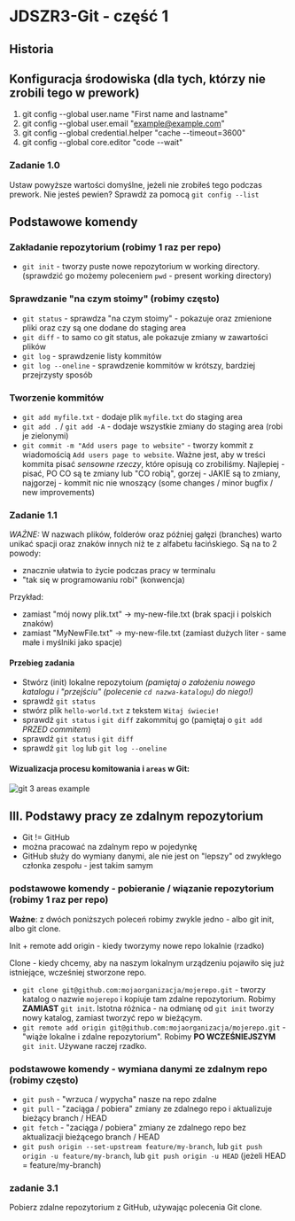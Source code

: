 # JDSZR3-Git - część 1

## Historia

## Konfiguracja środowiska (dla tych, którzy nie zrobili tego w prework)
1. git config --global user.name "First name and lastname"
1. git config --global user.email "example@example.com"
1. git config --global credential.helper "cache --timeout=3600"
1. git config --global core.editor "code --wait"

### Zadanie 1.0
Ustaw powyższe wartości domyślne, jeżeli nie zrobiłeś tego podczas prework. Nie jesteś pewien? Sprawdź za pomocą `git config --list`

## Podstawowe komendy

### Zakładanie repozytorium (robimy 1 raz per repo)
- `git init` - tworzy puste nowe repozytorium w working directory. (sprawdzić go możemy poleceniem `pwd` - present working directory)

### Sprawdzanie "na czym stoimy" (robimy często)
- `git status` - sprawdza "na czym stoimy" - pokazuje oraz zmienione pliki oraz czy są one dodane do staging area
- `git diff` - to samo co git status, ale pokazuje zmiany w zawartości plików
- `git log` - sprawdzenie listy kommitów
- `git log --oneline` - sprawdzenie kommitów w krótszy, bardziej przejrzysty sposób

### Tworzenie kommitów
- `git add myfile.txt` - dodaje plik `myfile.txt` do staging area
- `git add .` / `git add -A` - dodaje wszystkie zmiany do staging area (robi je zielonymi)
- `git commit -m "Add users page to website"` - tworzy kommit z wiadomością `Add users page to website`. Ważne jest, aby w treści kommita pisać *sensowne rzeczy*, które opisują co zrobiliśmy. Najlepiej - pisać, PO CO są te zmiany lub "CO robią", gorzej - JAKIE są to zmiany, najgorzej - kommit nic nie wnoszący (some changes / minor bugfix / new improvements)

### Zadanie 1.1
*WAŻNE:*
W nazwach plików, folderów oraz później gałęzi (branches) warto unikać spacji oraz znaków innych niż te z alfabetu łacińskiego. Są na to 2 powody:
- znacznie ułatwia to życie podczas pracy w terminalu
- "tak się w programowaniu robi" (konwencja)

Przykład:
- zamiast "mój nowy plik.txt" -> my-new-file.txt (brak spacji i polskich znaków)
- zamiast "MyNewFile.txt" -> my-new-file.txt (zamiast dużych liter - same małe i myślniki jako spacje)

#### Przebieg zadania
- Stwórz (init) lokalne repozytoium *(pamiętaj o założeniu nowego katalogu i "przejściu" (polecenie `cd nazwa-katalogu`) do niego!)*
- sprawdź `git status`
- stwórz plik `hello-world.txt` z tekstem `Witaj świecie!`
- sprawdź `git status` i `git diff`
zakommituj go (pamiętaj o `git add` *PRZED commitem*)
- sprawdź `git status` i `git diff`
- sprawdź `git log` lub `git log --oneline`

#### Wizualizacja procesu komitowania i `areas` w Git:
![git 3 areas example](https://snipcademy.com/img/articles/git-fundamentals/three-stages-01.svg)



## III. Podstawy pracy ze zdalnym repozytorium

- Git != GitHub
- można pracować na zdalnym repo w pojedynkę
- GitHub służy do wymiany danymi, ale nie jest on "lepszy" od zwykłego członka zespołu - jest takim samym 

### podstawowe komendy - pobieranie / wiązanie repozytorium (robimy 1 raz per repo)

**Ważne**: z dwóch poniższych poleceń robimy zwykle jedno - albo git init, albo git clone.

Init + remote add origin - kiedy tworzymy nowe repo lokalnie (rzadko)

Clone - kiedy chcemy, aby na naszym lokalnym urządzeniu pojawiło się już istniejące, wcześniej stworzone repo.

- `git clone git@github.com:mojaorganizacja/mojerepo.git` - tworzy katalog o nazwie `mojerepo` i kopiuje tam zdalne repozytorium. Robimy **ZAMIAST** `git init`. Istotna różnica - na odmianę od `git init` tworzy nowy katalog, zamiast tworzyć repo w bieżącym.
- `git remote add origin git@github.com:mojaorganizacja/mojerepo.git` - "wiąże lokalne i zdalne repozytorium". Robimy **PO WCZEŚNIEJSZYM** `git init`. Używane raczej rzadko.

### podstawowe komendy - wymiana danymi ze zdalnym repo (robimy często)
- `git push` - "wrzuca / wypycha" nasze na repo zdalne
- `git pull` - "zaciąga / pobiera" zmiany ze zdalnego repo i aktualizuje bieżący branch / HEAD
- `git fetch` - "zaciąga / pobiera" zmiany ze zdalnego repo bez  aktualizacji bieżącego branch / HEAD
- `git push origin --set-upstream feature/my-branch`, lub `git push origin -u feature/my-branch`, lub `git push origin -u HEAD` (jeżeli HEAD = feature/my-branch)

### zadanie 3.1
Pobierz zdalne repozytorium z GitHub, używając polecenia Git clone.



